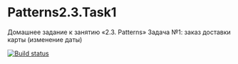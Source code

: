 # Patterns2.3.Task1
Домашнее задание к занятию «2.3. Patterns» Задача №1: заказ доставки карты (изменение даты)

[![Build status](https://ci.appveyor.com/api/projects/status/2nue8jdv4jrt25ap?svg=true)](https://ci.appveyor.com/project/Iva163/patterns2-3-task1)
